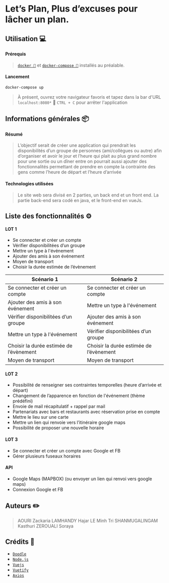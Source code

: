 **Let’s Plan, Plus d’excuses pour lâcher un plan.**
======

## Utilisation 💻

#### Prérequis

> [`docker 🐳`](https://docs.docker.com/install/) et [`docker-compose 🐙`](https://docs.docker.com/compose/install/) installés au préalable.

#### Lancement

```bash
docker-compose up
```
> À présent, ouvrez votre navigateur favoris et tapez dans la bar d'URL `localhost:8080*` 🚀
> `CTRL + C` pour arrêter l'application

## Informations générales 📦

#### Résumé

> L’objectif serait de créer une application qui prendrait les disponibilités d’un groupe de personnes (ami/collègues ou autre) afin d’organiser et avoir le jour et l’heure qui plait au plus grand nombre pour une sortie ou un dîner entre on pourrait aussi ajouter des fonctionnalités permettant de prendre en compte la contrainte des gens comme l’heure de départ et l’heure d’arrivée

#### Technologies utilisées

> Le site web sera divisé en 2 parties, un back end et un front end. La partie back-end sera codé en java, et le front-end en vueJs.

## Liste des fonctionnalités ⚙️

#### LOT 1

- Se connecter et créer un compte 
- Vérifier disponibilitées d’un groupe
- Mettre un type à l'événement
- Ajouter des amis à son événement
- Moyen de transport
- Choisir la durée estimée de l’évènement

| Scénario 1                             | Scénario 2                             |
| -------------------------------------- | -------------------------------------- |
|Se connecter et créer un compte         | Se connecter et créer un compte        |
|Ajouter des amis à son événement        |Mettre un type à l'événement            | 
|Vérifier disponibilitées d’un groupe    |Ajouter des amis à son événement        | 
|Mettre un type à l'événement            |Vérifier disponibilitées d’un groupe    | 
|Choisir la durée estimée de l’évènement |Choisir la durée estimée de l’évènement | 
|Moyen de transport                      |Moyen de transport                      | 

#### LOT 2

- Possibilité de renseigner ses contraintes temporelles (heure d’arrivée et départ)
- Changement de l’apparence en fonction de l'événement (thème prédéfini)
- Envoie de mail récapitulatif + rappel par mail
- Partenariats avec bars et restaurants avec réservation prise en compte
- Mettre le lieu sur une carte 
- Mettre un lien qui renvoie vers l’itinéraire google maps
- Possibilité de proposer une nouvelle horaire 

#### LOT 3

- Se connecter et créer un compte avec Google et FB
- Gérer plusieurs fuseaux horaires

#### API

- Google Maps (MAPBOX) (ou envoyer un lien qui renvoi vers google maps)
- Connexion Google et FB

## Auteurs ✏️

> AOURI Zackaria
> LAMHANDY Hajar
> LE Minh Tri
> SHANMUGALINGAM Kasthuri
> ZEROUALI Soraya

## Crédits 📸

- [`Doodle`](https://doodle.com/fr/)
- [`Node.js`](https://nodejs.org/)
- [`Vuejs`](https://vuejs.org/)
- [`Vuetify`](https://vuetifyjs.com/en/)
- [`Axios`](https://github.com/axios/axios)